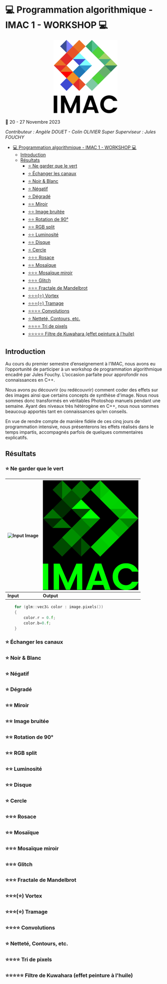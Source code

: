 # 💻 Programmation algorithmique - IMAC 1 - WORKSHOP 💻
<p align="center">
    <img src="res/IMAC_logo.png" alt="drawing" width="200"/>
</p>

📆 20 - 27 Novembre 2023

*Contributeur : Angèle DOUET - Colin OLIVIER
Super Superviseur : Jules FOUCHY*

- [💻 Programmation algorithmique - IMAC 1 - WORKSHOP 💻](#-programmation-algorithmique---imac-1---workshop-)
  - [Introduction](#introduction)
  - [Résultats](#résultats)
    - [⭐ Ne garder que le vert](#-ne-garder-que-le-vert)
    - [⭐ Échanger les canaux](#-échanger-les-canaux)
    - [⭐ Noir \& Blanc](#-noir--blanc)
    - [⭐ Négatif](#-négatif)
    - [⭐ Dégradé](#-dégradé)
    - [⭐⭐ Miroir](#-miroir)
    - [⭐⭐ Image bruitée](#-image-bruitée)
    - [⭐⭐ Rotation de 90°](#-rotation-de-90)
    - [⭐⭐ RGB split](#-rgb-split)
    - [⭐⭐ Luminosité](#-luminosité)
    - [⭐⭐ Disque](#-disque)
    - [⭐ Cercle](#-cercle)
    - [⭐⭐⭐ Rosace](#-rosace)
    - [⭐⭐ Mosaïque](#-mosaïque)
    - [⭐⭐⭐ Mosaïque miroir](#-mosaïque-miroir)
    - [⭐⭐⭐ Glitch](#-glitch)
    - [⭐⭐⭐ Fractale de Mandelbrot](#-fractale-de-mandelbrot)
    - [⭐⭐⭐(⭐) Vortex](#-vortex)
    - [⭐⭐⭐(⭐) Tramage](#-tramage)
    - [⭐⭐⭐⭐ Convolutions](#-convolutions)
    - [⭐ Netteté, Contours, etc.](#-netteté-contours-etc)
    - [⭐⭐⭐⭐ Tri de pixels](#-tri-de-pixels)
    - [⭐⭐⭐⭐⭐ Filtre de Kuwahara (effet peinture à l'huile)](#-filtre-de-kuwahara-effet-peinture-à-lhuile)


## Introduction
Au cours du premier semestre d’enseignement à l’IMAC, nous avons eu l’opportunité de participer à un workshop de programmation algorithmique encadré par Jules Fouchy. L’occasion parfaite pour approfondir nos connaissances en C++. 

Nous avons pu découvrir (ou redécouvrir) comment coder des effets sur des images ainsi que certains concepts de synthèse d'image. Nous nous sommes donc transformés en véritables Photoshop manuels pendant une semaine.
Ayant des niveaux très hétérogène en C++, nous nous sommes beaucoup apportés tant en connaissances qu’en conseils. 

En vue de rendre compte de manière fidèle de ces cinq jours de programmation intensive, nous présenterons les effets réalisés dans le temps impartis, accompagnés parfois de quelques commentaires explicatifs.



## Résultats


### ⭐ Ne garder que le vert

| ![Input Image](images/logo.png) | ![Output Image](output/gardervert.png) |
| ------------------------------- | -------------------------------------- |
| **Input**                       | **Output**                             |

<!---
TODO :  Add explication.
-->

```cpp
    for (glm::vec3& color : image.pixels())
    {
        color.r = 0.f;
        color.b=0.f;
    }
```

### ⭐ Échanger les canaux

### ⭐ Noir & Blanc

### ⭐ Négatif

### ⭐ Dégradé

### ⭐⭐ Miroir

### ⭐⭐ Image bruitée

### ⭐⭐ Rotation de 90°

### ⭐⭐ RGB split

### ⭐⭐ Luminosité

### ⭐⭐ Disque

### ⭐ Cercle

### ⭐⭐⭐ Rosace

### ⭐⭐ Mosaïque

### ⭐⭐⭐ Mosaïque miroir

### ⭐⭐⭐ Glitch

### ⭐⭐⭐ Fractale de Mandelbrot

### ⭐⭐⭐(⭐) Vortex

### ⭐⭐⭐(⭐) Tramage

### ⭐⭐⭐⭐ Convolutions

### ⭐ Netteté, Contours, etc.

### ⭐⭐⭐⭐ Tri de pixels

### ⭐⭐⭐⭐⭐ Filtre de Kuwahara (effet peinture à l'huile)